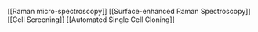 [[Raman micro-spectroscopy]]
[[Surface-enhanced Raman Spectroscopy]]
[[Cell Screening]]
[[Automated Single Cell Cloning]]
